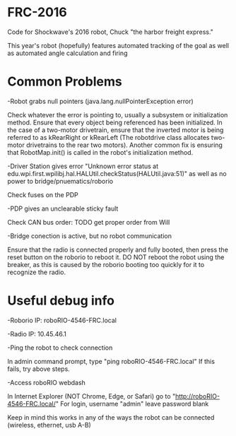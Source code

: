 # FRC-2016
Code for Shockwave's 2016 robot, Chuck "the harbor freight express."

This year's robot (hopefully) features automated tracking of the goal as well as automated angle calculation and firing

# Common Problems
-Robot grabs null pointers (java.lang.nullPointerException error)

Check whatever the error is pointing to, usually a subsystem or initialization method. Ensure that every object being referenced has been initialized. In the case of a two-motor drivetrain, ensure that the inverted motor is being referred to as kRearRight or kRearLeft (The robotdrive class allocates two-motor drivetrains to the rear two motors). Another common fix is ensuring that RobotMap.init() is called in the robot's initialization method.

-Driver Station gives error "Unknown error status at edu.wpi.first.wpilibj.hal.HALUtil.checkStatus(HALUtil.java:51)" as well as no power to bridge/pnuematics/roborio 

Check fuses on the PDP

-PDP gives an unclearable sticky fault 

Check CAN bus order: TODO get proper order from Will

-Bridge conection is active, but no robot communication

Ensure that the radio is connected properly and fully booted, then press the reset button on the roborio to reboot it. DO NOT reboot the robot using the breaker, as this is caused by the roborio booting too quickly for it to recognize the radio.

# Useful debug info
-Roborio IP: roboRIO-4546-FRC.local

-Radio IP: 10.45.46.1

-Ping the robot to check connection

In admin command prompt, type "ping roboRIO-4546-FRC.local" If this fails, try above steps.

-Access roboRIO webdash

In Internet Explorer (NOT Chrome, Edge, or Safari) go to "http://roboRIO-4546-FRC.local/" For login, username "admin" leave password blank

Keep in mind this works in any of the ways the robot can be connected (wireless, ethernet, usb A-B)